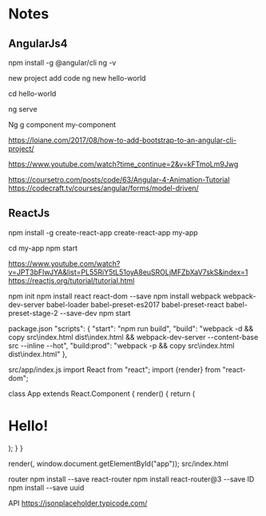 # Notes

AngularJs4
---------------------------------------
npm install -g @angular/cli
ng -v


new project add code
ng new hello-world

cd hello-world

ng serve


Ng g component my-component

https://loiane.com/2017/08/how-to-add-bootstrap-to-an-angular-cli-project/

https://www.youtube.com/watch?time_continue=2&v=kFTmoLm9Jwg

https://coursetro.com/posts/code/63/Angular-4-Animation-Tutorial
https://codecraft.tv/courses/angular/forms/model-driven/

ReactJs
--------------------

npm install -g create-react-app
create-react-app my-app

cd my-app
npm start

https://www.youtube.com/watch?v=JPT3bFIwJYA&list=PL55RiY5tL51oyA8euSROLjMFZbXaV7skS&index=1
https://reactjs.org/tutorial/tutorial.html

npm init
npm install react react-dom --save
npm install webpack webpack-dev-server babel-loader babel-preset-es2017 babel-preset-react babel-preset-stage-2  --save-dev
npm start

package.json
"scripts": {
  "start": "npm run build",
  "build": "webpack -d && copy src\\index.html dist\\index.html && webpack-dev-server --content-base src --inline --hot",
  "build:prod": "webpack -p && copy src\\index.html dist\\index.html"
},

src/app/index.js
import React from "react";
import {render} from "react-dom";

class App extends React.Component {
    render() {
        return (
            <div className="container">
                <div className="row">
                    <div className="col-xs-10 col-xs-offser-1">
                        <h1>Hello!</h1>
                    </div>
                </div>
            </div>
        );
    }
}

render(<App/>, window.document.getElementById("app"));
src/index.html
<div id="app"></div>
router
npm install --save react-router
npm install react-router@3 --save
ID
npm install --save uuid

API
https://jsonplaceholder.typicode.com/
